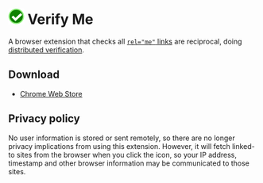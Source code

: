 # ![](browser-extension/icons/icon32.png) Verify Me
A browser extension that checks all [`rel="me"` links][1] are reciprocal,
doing [distributed verification][2].

[1]: https://indieweb.org/rel-me
[2]: http://www.kevinmarks.com/distributed-verify.html

## Download

* [Chrome Web Store](https://chrome.google.com/webstore/detail/verify-me/nnefkajddpfponfnmaflddipljfdlcjb)

## Privacy policy
No user information is stored or sent remotely, so there are no longer
privacy implications from using this extension. However, it will fetch
linked-to sites from the browser when you click the icon, so your IP address,
timestamp and other browser information may be communicated to those sites.
